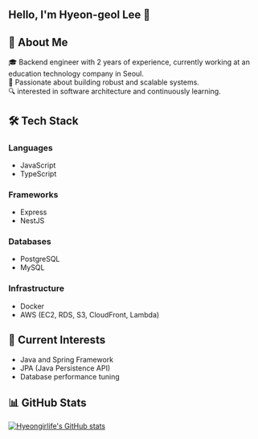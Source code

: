  ## Hello, I'm Hyeon-geol Lee 👋

 
## 🚀 About Me

🎓 Backend engineer with 2 years of experience, currently working at an education technology company in Seoul.  
🌟 Passionate about building robust and scalable systems.  
🔍 interested in software architecture and continuously learning.

## 🛠️ Tech Stack

### Languages
- JavaScript
- TypeScript

### Frameworks
- Express
- NestJS

### Databases
- PostgreSQL
- MySQL

### Infrastructure
- Docker
- AWS (EC2, RDS, S3, CloudFront, Lambda)

## 🌱 Current Interests

- Java and Spring Framework
- JPA (Java Persistence API)
- Database performance tuning

## 📊 GitHub Stats

[![Hyeongirlife's GitHub stats](https://github-readme-stats.vercel.app/api?username=hyeongirlife&hide=stars,contribs&count_private=true&show_icons=true&theme=tokyonight)](https://github.com/alstjs1207/github-readme-stats)

</div>

